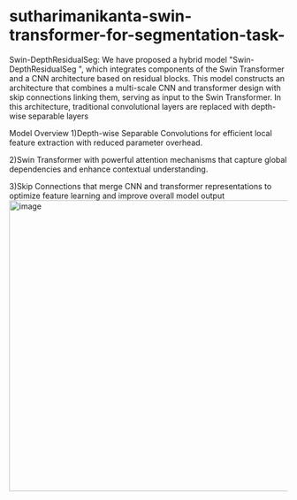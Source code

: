 # sutharimanikanta-swin-transformer-for-segmentation-task-
Swin-DepthResidualSeg: We have proposed a hybrid model "Swin-DepthResidualSeg ", which integrates components of the Swin Transformer and a CNN architecture based on residual blocks. This model constructs an architecture that combines a multi-scale CNN and transformer design with skip connections linking them, serving as input to the Swin Transformer. In this architecture, traditional convolutional layers are replaced with depth-wise separable layers

Model Overview
1)Depth-wise Separable Convolutions for efficient local feature extraction with reduced parameter overhead.

2)Swin Transformer with powerful attention mechanisms that capture global dependencies and enhance contextual understanding.

3)Skip Connections that merge CNN and transformer representations to optimize feature learning and improve overall model output
<img width="1100" height="526" alt="image" src="https://github.com/user-attachments/assets/caa298fb-ff6d-4bd4-aa30-58109af8f0ae" />
